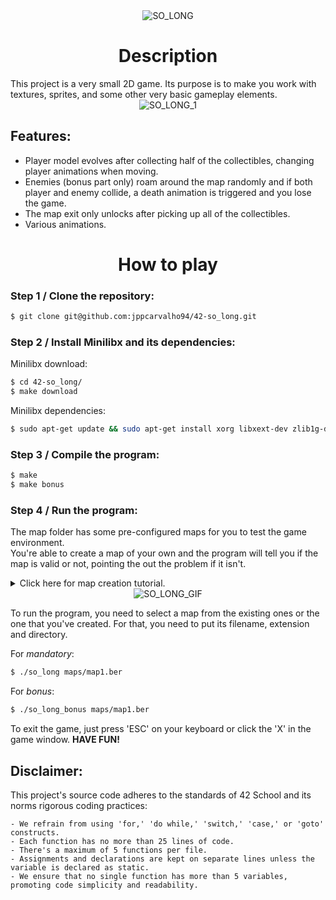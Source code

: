 <div align="center">
  <img src="https://i.imgur.com/eArSYVd.png" alt="SO_LONG">
</div>

<div align="center">
  <h1>Description</h1>
</div>
This project is a very small 2D game. Its purpose is to make you work with textures, sprites, and some other very basic gameplay elements.  
  
<div align="center">
  <img src="https://i.imgur.com/7tsij2e.png" alt="SO_LONG_1">
</div>

## Features:
- Player model evolves after collecting half of the collectibles, changing player animations when moving.
- Enemies (bonus part only) roam around the map randomly and if both player and enemy collide, a death animation is triggered and you lose the game.
- The map exit only unlocks after picking up all of the collectibles.
- Various animations.

<div align="center">
  <h1>How to play</h1>
</div>

### Step 1 / Clone the repository:

```bash
$ git clone git@github.com:jppcarvalho94/42-so_long.git
```

### Step 2 / Install Minilibx and its dependencies:
Minilibx download:
```bash
$ cd 42-so_long/
$ make download
```
Minilibx dependencies:
```bash
$ sudo apt-get update && sudo apt-get install xorg libxext-dev zlib1g-dev libbsd-dev
```


### Step 3 / Compile the program:  

```bash
$ make
$ make bonus
```

### Step 4 / Run the program:
The map folder has some pre-configured maps for you to test the game environment.  
You're able to create a map of your own and the program will tell you if the map is valid or not, pointing the out the problem if it isn't.  

<details>
<summary>Click here for map creation tutorial.</summary>
  
Map Rules:  
It has to be a **rectangular closed map** (walls around) and there needs to be a valid way to collect the balls and to the exit.  
The map file extension has to be **'.ber'**.  
The map is composed by 5 elements:  
```
- '1' for walls;
- '0' for available floor;
- 'P' for Player starting position;
- 'E' for exit;
- 'C' for collectible;
```

Map example:
```
1111111111111111111
10000000000E0001C01
1011111100000101101
101C000101100001101
1011001101100P00001
1000000000000100111
10110011000C0000111
101000C1000110000C1
1011111100111100011
10C1000000000000111
1111111111111111111
```
</details>

<div align="center">
  <img src="https://i.imgur.com/wPFCswz.gif" alt="SO_LONG_GIF">
</div>

To run the program, you need to select a map from the existing ones or the one that you've created. For that, you need to put its filename, extension and directory.  
  
For *mandatory*:
```bash
$ ./so_long maps/map1.ber
```
For *bonus*:
```bash
$ ./so_long_bonus maps/map1.ber
```

To exit the game, just press 'ESC' on your keyboard or click the 'X' in the game window. **HAVE FUN!**

## Disclaimer:
This project's source code adheres to the standards of 42 School and its norms rigorous coding practices:
```
- We refrain from using 'for,' 'do while,' 'switch,' 'case,' or 'goto' constructs.
- Each function has no more than 25 lines of code. 
- There's a maximum of 5 functions per file.
- Assignments and declarations are kept on separate lines unless the variable is declared as static.
- We ensure that no single function has more than 5 variables, promoting code simplicity and readability.
```
